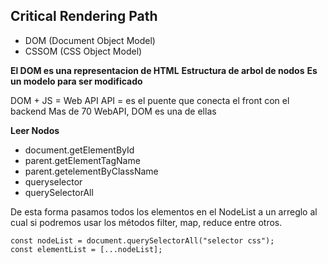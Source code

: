 ## Critical Rendering Path

- DOM (Document Object Model)
- CSSOM (CSS Object Model)

**El DOM es una representacion de HTML**
**Estructura de arbol de nodos**
**Es un modelo para ser modificado**

DOM + JS = Web API
API = es el puente que conecta el front con el backend
Mas de 70 WebAPI, DOM es una de ellas

**Leer Nodos**
- document.getElementById
- parent.getElementTagName
- parent.getelementByClassName
- queryselector
- querySelectorAll


De esta forma pasamos todos los elementos en el NodeList a un arreglo al cual si podremos usar los métodos filter, map, reduce entre otros.

```
const nodeList = document.querySelectorAll("selector css");
const elementList = [...nodeList];
```